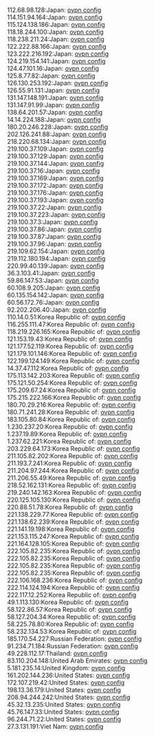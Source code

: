 112.68.98.128:Japan: [ovpn config](vpn/112_68_98_128.ovpn)  
114.151.94.164:Japan: [ovpn config](vpn/114_151_94_164.ovpn)  
115.124.138.186:Japan: [ovpn config](vpn/115_124_138_186.ovpn)  
118.18.244.100:Japan: [ovpn config](vpn/118_18_244_100.ovpn)  
118.238.211.24:Japan: [ovpn config](vpn/118_238_211_24.ovpn)  
122.222.88.166:Japan: [ovpn config](vpn/122_222_88_166.ovpn)  
123.222.216.192:Japan: [ovpn config](vpn/123_222_216_192.ovpn)  
124.219.154.141:Japan: [ovpn config](vpn/124_219_154_141.ovpn)  
124.47.101.16:Japan: [ovpn config](vpn/124_47_101_16.ovpn)  
125.8.77.82:Japan: [ovpn config](vpn/125_8_77_82.ovpn)  
126.130.253.192:Japan: [ovpn config](vpn/126_130_253_192.ovpn)  
126.55.91.131:Japan: [ovpn config](vpn/126_55_91_131.ovpn)  
131.147.148.191:Japan: [ovpn config](vpn/131_147_148_191.ovpn)  
131.147.91.99:Japan: [ovpn config](vpn/131_147_91_99.ovpn)  
138.64.201.57:Japan: [ovpn config](vpn/138_64_201_57.ovpn)  
14.14.224.188:Japan: [ovpn config](vpn/14_14_224_188.ovpn)  
180.20.246.228:Japan: [ovpn config](vpn/180_20_246_228.ovpn)  
202.126.241.88:Japan: [ovpn config](vpn/202_126_241_88.ovpn)  
218.220.68.134:Japan: [ovpn config](vpn/218_220_68_134.ovpn)  
219.100.37.109:Japan: [ovpn config](vpn/219_100_37_109.ovpn)  
219.100.37.129:Japan: [ovpn config](vpn/219_100_37_129.ovpn)  
219.100.37.144:Japan: [ovpn config](vpn/219_100_37_144.ovpn)  
219.100.37.16:Japan: [ovpn config](vpn/219_100_37_16.ovpn)  
219.100.37.169:Japan: [ovpn config](vpn/219_100_37_169.ovpn)  
219.100.37.172:Japan: [ovpn config](vpn/219_100_37_172.ovpn)  
219.100.37.176:Japan: [ovpn config](vpn/219_100_37_176.ovpn)  
219.100.37.193:Japan: [ovpn config](vpn/219_100_37_193.ovpn)  
219.100.37.22:Japan: [ovpn config](vpn/219_100_37_22.ovpn)  
219.100.37.223:Japan: [ovpn config](vpn/219_100_37_223.ovpn)  
219.100.37.3:Japan: [ovpn config](vpn/219_100_37_3.ovpn)  
219.100.37.86:Japan: [ovpn config](vpn/219_100_37_86.ovpn)  
219.100.37.87:Japan: [ovpn config](vpn/219_100_37_87.ovpn)  
219.100.37.96:Japan: [ovpn config](vpn/219_100_37_96.ovpn)  
219.109.62.154:Japan: [ovpn config](vpn/219_109_62_154.ovpn)  
219.112.180.194:Japan: [ovpn config](vpn/219_112_180_194.ovpn)  
220.99.40.139:Japan: [ovpn config](vpn/220_99_40_139.ovpn)  
36.3.103.41:Japan: [ovpn config](vpn/36_3_103_41.ovpn)  
59.86.147.53:Japan: [ovpn config](vpn/59_86_147_53.ovpn)  
60.108.9.205:Japan: [ovpn config](vpn/60_108_9_205.ovpn)  
60.135.154.142:Japan: [ovpn config](vpn/60_135_154_142.ovpn)  
60.56.172.76:Japan: [ovpn config](vpn/60_56_172_76.ovpn)  
92.202.206.40:Japan: [ovpn config](vpn/92_202_206_40.ovpn)  
110.14.0.51:Korea Republic of: [ovpn config](vpn/110_14_0_51.ovpn)  
116.255.111.47:Korea Republic of: [ovpn config](vpn/116_255_111_47.ovpn)  
118.219.226.165:Korea Republic of: [ovpn config](vpn/118_219_226_165.ovpn)  
121.153.19.43:Korea Republic of: [ovpn config](vpn/121_153_19_43.ovpn)  
121.177.52.119:Korea Republic of: [ovpn config](vpn/121_177_52_119.ovpn)  
121.179.101.146:Korea Republic of: [ovpn config](vpn/121_179_101_146.ovpn)  
122.199.124.149:Korea Republic of: [ovpn config](vpn/122_199_124_149.ovpn)  
14.37.47.112:Korea Republic of: [ovpn config](vpn/14_37_47_112.ovpn)  
175.113.142.203:Korea Republic of: [ovpn config](vpn/175_113_142_203.ovpn)  
175.121.50.254:Korea Republic of: [ovpn config](vpn/175_121_50_254.ovpn)  
175.209.67.24:Korea Republic of: [ovpn config](vpn/175_209_67_24.ovpn)  
175.215.222.166:Korea Republic of: [ovpn config](vpn/175_215_222_166.ovpn)  
180.70.29.216:Korea Republic of: [ovpn config](vpn/180_70_29_216.ovpn)  
180.71.241.28:Korea Republic of: [ovpn config](vpn/180_71_241_28.ovpn)  
183.105.80.84:Korea Republic of: [ovpn config](vpn/183_105_80_84.ovpn)  
1.230.237.20:Korea Republic of: [ovpn config](vpn/1_230_237_20.ovpn)  
1.237.19.89:Korea Republic of: [ovpn config](vpn/1_237_19_89.ovpn)  
1.237.62.221:Korea Republic of: [ovpn config](vpn/1_237_62_221.ovpn)  
203.229.64.173:Korea Republic of: [ovpn config](vpn/203_229_64_173.ovpn)  
211.105.82.202:Korea Republic of: [ovpn config](vpn/211_105_82_202.ovpn)  
211.193.7.241:Korea Republic of: [ovpn config](vpn/211_193_7_241.ovpn)  
211.204.97.244:Korea Republic of: [ovpn config](vpn/211_204_97_244.ovpn)  
211.206.55.49:Korea Republic of: [ovpn config](vpn/211_206_55_49.ovpn)  
218.52.162.131:Korea Republic of: [ovpn config](vpn/218_52_162_131.ovpn)  
219.240.142.163:Korea Republic of: [ovpn config](vpn/219_240_142_163.ovpn)  
220.125.105.130:Korea Republic of: [ovpn config](vpn/220_125_105_130.ovpn)  
220.88.51.78:Korea Republic of: [ovpn config](vpn/220_88_51_78.ovpn)  
221.138.229.77:Korea Republic of: [ovpn config](vpn/221_138_229_77.ovpn)  
221.138.62.239:Korea Republic of: [ovpn config](vpn/221_138_62_239.ovpn)  
221.141.19.198:Korea Republic of: [ovpn config](vpn/221_141_19_198.ovpn)  
221.153.115.247:Korea Republic of: [ovpn config](vpn/221_153_115_247.ovpn)  
221.164.128.105:Korea Republic of: [ovpn config](vpn/221_164_128_105.ovpn)  
222.105.82.235:Korea Republic of: [ovpn config](vpn/222_105_82_235.ovpn)  
222.105.82.235:Korea Republic of: [ovpn config](vpn/222_105_82_235.ovpn)  
222.105.82.235:Korea Republic of: [ovpn config](vpn/222_105_82_235.ovpn)  
222.105.82.235:Korea Republic of: [ovpn config](vpn/222_105_82_235.ovpn)  
222.106.168.236:Korea Republic of: [ovpn config](vpn/222_106_168_236.ovpn)  
222.114.124.194:Korea Republic of: [ovpn config](vpn/222_114_124_194.ovpn)  
222.117.12.252:Korea Republic of: [ovpn config](vpn/222_117_12_252.ovpn)  
49.1.113.130:Korea Republic of: [ovpn config](vpn/49_1_113_130.ovpn)  
58.122.86.57:Korea Republic of: [ovpn config](vpn/58_122_86_57.ovpn)  
58.127.204.34:Korea Republic of: [ovpn config](vpn/58_127_204_34.ovpn)  
58.225.78.80:Korea Republic of: [ovpn config](vpn/58_225_78_80.ovpn)  
58.232.134.53:Korea Republic of: [ovpn config](vpn/58_232_134_53.ovpn)  
185.170.54.227:Russian Federation: [ovpn config](vpn/185_170_54_227.ovpn)  
91.234.71.184:Russian Federation: [ovpn config](vpn/91_234_71_184.ovpn)  
49.228.112.17:Thailand: [ovpn config](vpn/49_228_112_17.ovpn)  
83.110.204.148:United Arab Emirates: [ovpn config](vpn/83_110_204_148.ovpn)  
5.181.235.14:United Kingdom: [ovpn config](vpn/5_181_235_14.ovpn)  
161.202.144.236:United States: [ovpn config](vpn/161_202_144_236.ovpn)  
172.107.219.42:United States: [ovpn config](vpn/172_107_219_42.ovpn)  
198.13.36.179:United States: [ovpn config](vpn/198_13_36_179.ovpn)  
208.94.244.242:United States: [ovpn config](vpn/208_94_244_242.ovpn)  
45.32.13.235:United States: [ovpn config](vpn/45_32_13_235.ovpn)  
45.76.147.33:United States: [ovpn config](vpn/45_76_147_33.ovpn)  
96.244.71.22:United States: [ovpn config](vpn/96_244_71_22.ovpn)  
27.3.131.191:Viet Nam: [ovpn config](vpn/27_3_131_191.ovpn)  
